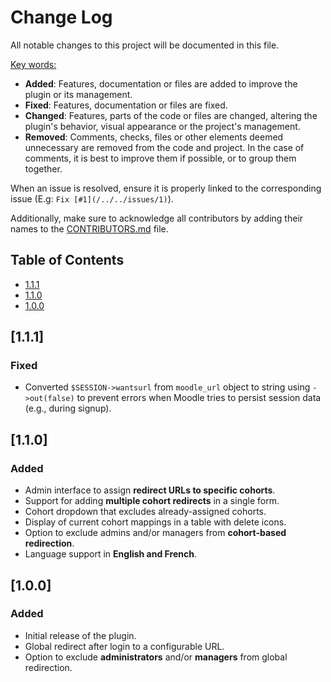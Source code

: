 # Change Log

All notable changes to this project will be documented in this file.

<u>Key words:</u>
- **Added**: Features, documentation or files are added to improve the plugin or its management.
- **Fixed**: Features, documentation or files are fixed.
- **Changed**: Features, parts of the code or files are changed, altering the plugin's behavior, visual appearance or the project's management.
- **Removed**: Comments, checks, files or other elements deemed unnecessary are removed from the code and project. In the case of comments, it is best to improve them if possible, or to group them together.

When an issue is resolved, ensure it is properly linked to the corresponding issue (E.g: `Fix [#1](/../../issues/1)`).

Additionally, make sure to acknowledge all contributors by adding their names to the [CONTRIBUTORS.md](CONTRIBUTORS.md) file.

## Table of Contents

- [1.1.1](#1.1.1)
- [1.1.0](#1.1.0)
- [1.0.0](#1.0.0)

## [1.1.1]

### Fixed
- Converted `$SESSION->wantsurl` from `moodle_url` object to string using `->out(false)` to prevent errors when Moodle tries to persist session data (e.g., during signup).

## [1.1.0]

### Added
- Admin interface to assign **redirect URLs to specific cohorts**.
- Support for adding **multiple cohort redirects** in a single form.
- Cohort dropdown that excludes already-assigned cohorts.
- Display of current cohort mappings in a table with delete icons.
- Option to exclude admins and/or managers from **cohort-based redirection**.
- Language support in **English and French**.

## [1.0.0]

### Added
- Initial release of the plugin.
- Global redirect after login to a configurable URL.
- Option to exclude **administrators** and/or **managers** from global redirection.
